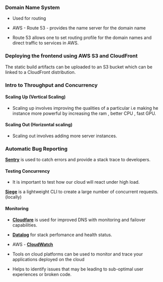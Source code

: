 
### Domain Name System

- Used for routing

- AWS - Route 53 - provides the name server for the domain name
-  Route 53 allows one to set routing profile for the domain names and direct traffic to services in AWS.

### Deploying the frontend using AWS S3 and CloudFront

The static build artifacts  can be uploaded to an S3 bucket which can be linked to a CloudFront distribution. 

### Intro to Throughput and Concurrency

#### Scaling Up (Vertical Scaling)

- Scaling up involves improving the qualities of a particular i.e making he instance more powerful by increasing the ram , better CPU , fast GPU.

#### Scaling Out (Horizontal scaling)

- Scaling out involves adding more server instances.


### Automatic Bug Reporting

**[Sentry](https://sentry.io/)**  is used to catch errors and provide a stack trace to developers.

#### Testing Concurrency

- It is important to test how our cloud will react under high load.

**[Siege](https://www.joedog.org/siege-manual/)** is a lightweight CLI to create a large number of concurrent requests. (locally)

#### Monitoring 

- **[Cloudfare](https://www.cloudflare.com/)** is used for improved DNS with monitoring and failover capabilities.

- **[Datalog](https://www.datadoghq.com/product/)** for stack perfomance and health status.

- AWS - **[CloudWatch](https://aws.amazon.com/cloudwatch/)**

- Tools on cloud platforms can be used to monitor and trace your applications deployed on the cloud 
- Helps to identify  issues that may be leading to sub-optimal user experiences or broken code.



